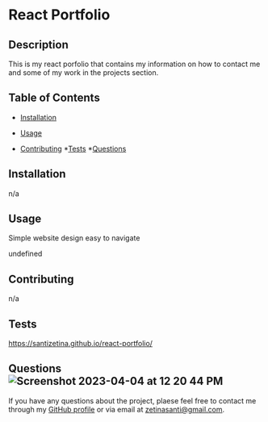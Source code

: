 # React Portfolio 

  ## Description

  This is my react porfolio that contains my information on how to contact me and some of my work in the projects section.

  ## Table of Contents

  * [Installation](#installation)
  * [Usage](#usage)
  
  * [Contributing](#contributing)
  *[Tests](#tests)
  *[Questions](#questions)

  ## Installation

  n/a

  ## Usage

  Simple website design easy to navigate 

  undefined

  ## Contributing

  n/a

  ## Tests

  https://santizetina.github.io/react-portfolio/

  ## Questions![Screenshot 2023-04-04 at 12 20 44 PM](https://user-images.githubusercontent.com/115364370/229855195-7830a6c9-0d5b-4b7c-95a3-837a81547353.png)


  If you have any questions about the project, plaese feel free to contact me through my [GitHub profile](https://github.com/SantiZetina) or via email at zetinasanti@gmail.com.

